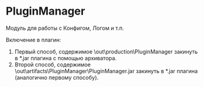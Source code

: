 PluginManager
=============

Модуль для работы с Конфигом, Логом и т.п.

Включение в плагин:
1. Первый способ, содержимое \out\production\PluginManager закинуть в *.jar плагина с помощью архиватора.
2. Второй способ, содержимое \out\artifacts\PluginManager\PluginManager.jar закинуть в *.jar плагина (аналогично первому способу).
